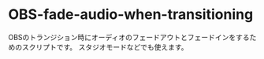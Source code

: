 # OBS-fade-audio-when-transitioning
OBSのトランジション時にオーディオのフェードアウトとフェードインをするためのスクリプトです。
スタジオモードなどでも使えます。